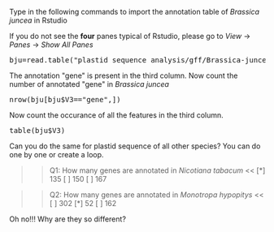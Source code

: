 Type in the following commands to import the annotation table of <em>Brassica juncea</em> in Rstudio  

If you do not see the **four** panes typical of Rstudio, please go to *View* -> *Panes* -> *Show All Panes*  
<pre class="file" data-target="clipboard">
bju=read.table("plastid_sequence_analysis/gff/Brassica-juncea.gff3",header=F,sep='\t')
</pre>

The annotation "gene" is present in the third column.
Now count the number of annotated "gene" in <em>Brassica juncea</em>
<pre class="file" data-target="clipboard">
nrow(bju[bju$V3=="gene",])
</pre>

Now count the occurance of all the features in the third column.
<pre class="file" data-target="clipboard">
table(bju$V3)
</pre>

Can you do the same for plastid sequence of all other species? You can do one by one or create a loop.

>>Q1: How many genes are annotated in <em>Nicotiana tabacum</em> <<
[*] 135
[ ] 150
[ ] 167

>>Q2: How many genes are annotated in <em>Monotropa hypopitys</em> <<
[ ] 302
[*] 52
[ ] 162

Oh no!!! Why are they so different? 